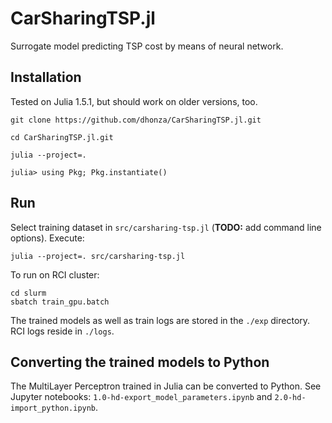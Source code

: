 # CarSharingTSP.jl
Surrogate model predicting TSP cost by means of neural network.

## Installation
Tested on Julia 1.5.1, but should work on older versions, too.
```
git clone https://github.com/dhonza/CarSharingTSP.jl.git

cd CarSharingTSP.jl.git

julia --project=.

julia> using Pkg; Pkg.instantiate()
```

## Run

Select training dataset in `src/carsharing-tsp.jl` (**TODO:** add command line options). Execute:

```
julia --project=. src/carsharing-tsp.jl
```

To run on RCI cluster:

```
cd slurm
sbatch train_gpu.batch
```
The trained models as well as train logs are stored in the `./exp` directory. RCI logs reside in `./logs`. 

## Converting the trained models to Python

The MultiLayer Perceptron trained in Julia can be converted to Python. See Jupyter notebooks: `1.0-hd-export_model_parameters.ipynb` and `2.0-hd-import_python.ipynb`.
